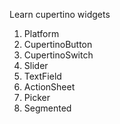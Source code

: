 Learn cupertino widgets

1. Platform
2. CupertinoButton
3. CupertinoSwitch
4. Slider
5. TextField
6. ActionSheet
7. Picker
8. Segmented
